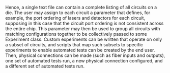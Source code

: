 Hence, a single text file can contain a complete listing of all circuits on a
die. The user may assign to each circuit a parameter that defines, for example,
the port ordering of lasers and detectors for each circuit, supposing in this
case that the circuit port ordering is not consistent across the entire chip.
This parameter may then be used to group all circuits with matching
configurations together to be collectively passed to some Experiment class.
Custom experiments can be written that operate on only a subset of circuits,
and scripts that map such subsets to specific experiments to enable automated
tests can be created by the end user. Then, physical connections can be made
(such as fiber inputs and outputs), one set of automated tests run, a new
physical connection configured, and a different set of automated tests run.